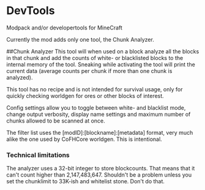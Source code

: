 # DevTools
Modpack and/or developertools for MineCraft

Currently the mod adds only one tool, the Chunk Analyzer.

##Chunk Analyzer
This tool will when used on a block analyze all the blocks in that chunk and add the counts of white- or blacklisted blocks to the internal memory of the tool. Sneaking while activating the tool will print the current data (average counts per chunk if more than one chunk is analyzed).

This tool has no recipe and is not intended for survival usage, only for quickly checking worldgen for ores or other blocks of interest.

Config settings allow you to toggle between white- and blacklist mode, change output verbosity, display name settings and maximum number of chunks allowed to be scanned at once.

The filter list uses the [modID]:[blockname]:[metadata] format, very much alike the one used by CoFHCore worldgen. This is intentional.

### Technical limitations
The analyzer uses a 32-bit integer to store blockcounts. That means that it can't count higher than 2,147,483,647. Shouldn't be a problem unless you set the chunklimit to 33K-ish and whitelist stone. Don't do that.
